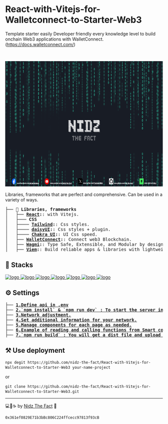 # React-with-Vitejs-for-Walletconnect-to-Starter-Web3
Template starter easily Developer friendly every knowledge level to build onchain Web3 applications with WalletConnect. (https://docs.walletconnect.com/)

<br/>

<p align="center">
  <a href="https://linktr.ee/nid_z">
      <picture>
        <img alt="logo" src="https://github.com/nidz-the-fact/React-with-Vitejs-for-Walletconnect-to-Starter-Web3/blob/main/nidz-the-fact-cover.png" width="100%" height="400">
      </picture>
</a>
</p>

Libraries, frameworks that are perfect and comprehensive. Can be used in a variety of ways.

<pre>
├── <b>📖 Libraries, frameworks</b>
│   ├── <b><a href="https://vitejs.dev/guide/#scaffolding-your-first-vite-project">React</a>:</b>: with Vitejs.
│   ├─── <b>CSS</b>
│   ├──── <b><a href="https://tailwindcss.com/docs/guides/vite">Tailwind</a>:</b>: Css styles.
│   ├──── <b><a href="https://daisyui.com/docs/install/">daisyUI</a>:</b>: Css styles + plugin.
│   ├──── <b><a href="https://v2.chakra-ui.com/getting-started/vite-guide">Chakra UI</a>:</b>: UI Css speed.
│   ├── <b><a href="https://docs.walletconnect.com/web3modal/react/about">WalletConnect</a>:</b>: Connect web3 Blockchain.
│   ├── <b><a href="https://wagmi.sh/react/getting-started">Wagmi</a>:</b>: Type Safe, Extensible, and Modular by design. Build high-performance blockchain frontends.
│   ├── <b><a href="https://viem.sh/docs/installation">Viem</a>:</b>: Build reliable apps & libraries with lightweight, composable, and type-safe modules that interface with Ethereum.
</pre>

## 🔧 Stacks

<a href="https://react.dev/">
  <picture>
    <img alt="logo" src="https://encrypted-tbn0.gstatic.com/images?q=tbn:ANd9GcQcR5U16C8yXgBpl7-Bc7Itjx3_LRl425zINA&s" width="auto" height="50">
  </picture>
</a>
<a href="https://tailwindcss.com/">
  <picture>
    <img alt="logo" src="https://encrypted-tbn0.gstatic.com/images?q=tbn:ANd9GcTSDKn3vA2YUbXzN0ZC3gALWJ08gJN-Drl15w&s" width="auto" height="50">
  </picture>
</a>
<a href="https://daisyui.com/">
  <picture>
    <img alt="logo" src="https://raw.githubusercontent.com/saadeghi/daisyui-images/master/images/daisyui-logo/favicon-192.png" width="auto" height="50">
  </picture>
</a>
<a href="https://v2.chakra-ui.com/">
  <picture>
    <img alt="logo" src="https://pbs.twimg.com/profile_images/1244925541448286208/rzylUjaf_400x400.jpg" width="auto" height="50">
  </picture>
</a>
<a href="https://walletconnect.com/">
  <picture>
    <img alt="logo" src="https://pbs.twimg.com/profile_images/1737473466847125504/SN4QL9k3_400x400.jpg" width="auto" height="50">
  </picture>
</a>
<a href="https://wagmi.sh/">
  <picture>
    <img alt="logo" src="https://moralis.io/wp-content/uploads/web3wiki/196-wagmi/637e6c001c60c5e2d8078d8c_wOdHswYe73lnRqkKuJDsSLgwRkQ9Kt831G_9nSGTEFw.png" width="auto" height="50">
  </picture>
</a>
<a href="https://viem.sh/">
  <picture>
    <img alt="logo" src="https://viem.sh/icon-light.png" width="auto" height="50">
  </picture>
</a>

## ⚙️ Settings

<pre>
├── <a href="https://github.com/nidz-the-fact/React-with-Vitejs-for-Walletconnect-to-Starter-Web3/blob/main/.env"><b>1.Define api in .env</b></a>
├── <a href=""><b>2.`npm install` & `npm run dev` : To start the server in development.</b></a>
├── <a href="https://github.com/nidz-the-fact/React-with-Vitejs-for-Walletconnect-to-Starter-Web3/blob/main/src/main.jsx#L14C1-L14C84"><b>3.Network adjustment.</b></a>
├── <a href="https://github.com/nidz-the-fact/React-with-Vitejs-for-Walletconnect-to-Starter-Web3/blob/main/src/main.jsx#L38C1-L51C3"><b>4.Set additional information for your network.</b></a>
├── <a href="https://github.com/nidz-the-fact/React-with-Vitejs-for-Walletconnect-to-Starter-Web3/tree/main/src/components"><b>5.Manage components for each page as needed.</b></a>
├── <a href="https://github.com/nidz-the-fact/React-with-Vitejs-for-Walletconnect-to-Starter-Web3/blob/main/src/Blockchain/ReadContract.jsx"><b>6.Example of reading and calling functions from Smart contract.</b></a>
├── <a href=""><b>7.`npm run build` : You will get a dist file and upload it to the website.</b></a>
</pre>

## ⚒️ Use deployment

```
npx degit https://github.com/nidz-the-fact/React-with-Vitejs-for-Walletconnect-to-Starter-Web3 your-name-project
```
or
```
git clone https://github.com/nidz-the-fact/React-with-Vitejs-for-Walletconnect-to-Starter-Web3.git
```

---

💻💖☕ by [Nidz The Fact](https://linktr.ee/nid_z) 🙏
```
0x361ef0829E71b3bBc806C224ffcecc97813f93cB
```
